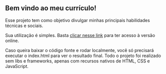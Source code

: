 ## Bem vindo ao meu currículo!

Esse projeto tem como objetivo divulgar minhas principais habilidades técnicas e sociais.

Sua utilização é simples. Basta [clicar nesse link](https://danilo.dev/curriculo/) para ter acesso à versão online.

Caso queira baixar o código fonte e rodar localmente, você só precisará executar o index.html para ver o resultado final. Todo o projeto foi realizado sem libs e frameworks, apenas com recursos nativos de HTML, CSS e JavaScript.
